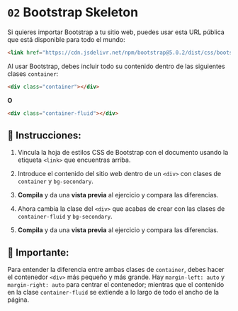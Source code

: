 # `02` Bootstrap Skeleton

Si quieres importar Bootstrap a tu sitio web, puedes usar esta URL pública que está disponible para todo el mundo:

```html
<link href="https://cdn.jsdelivr.net/npm/bootstrap@5.0.2/dist/css/bootstrap.min.css" rel="stylesheet" integrity="sha384-EVSTQN3/azprG1Anm3QDgpJLIm9Nao0Yz1ztcQTwFspd3yD65VohhpuuCOmLASjC" crossorigin="anonymous">
```


Al usar Bootstrap, debes incluir todo su contenido dentro de las siguientes clases `container`:

```html
<div class="container"></div>
```
**O**

```html
<div class="container-fluid"></div>
```


## 📝 Instrucciones:

1. Vincula la hoja de estilos CSS de Bootstrap con el documento usando la etiqueta `<link>` que encuentras arriba.

2. Introduce el contenido del sitio web dentro de un `<div>` con clases de `container` y `bg-secondary`.

3. **Compila** y da una **vista previa** al ejercicio y compara las diferencias.

4. Ahora cambia la clase del `<div>` que acabas de crear con las clases de `container-fluid` y `bg-secondary`.

5. **Compila** y da una **vista previa** al ejercicio y compara las diferencias.


## 🔎 Importante:

Para entender la diferencia entre ambas clases de `container`, debes hacer el contenedor `<div>` más pequeño y más grande. Hay `margin-left: auto` y `margin-right: auto` para centrar el contenedor; mientras que el contenido en la clase `container-fluid` se extiende a lo largo de todo el ancho de la página.



